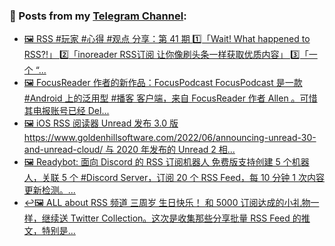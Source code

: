 ### 📰 Posts from my [Telegram Channel](https://t.me/s/aboutrss):
<!-- BLOG-POST-LIST:START -->
- [🖼 RSS #玩家 #心得 #观点 分享：第 41 期 1️⃣「Wait! What happened to RSS?!」 2️⃣「inoreader RSS订阅 让你像刷头条一样获取优质内容」 3️⃣「一个 “...](https://t.me/aboutrss/1234)
- [🖼 FocusReader 作者的新作品：FocusPodcast FocusPodcast 是一款 #Android 上的泛用型 #播客 客户端，来自 FocusReader 作者 Allen 。可惜其电报账号已经 Del...](https://t.me/aboutrss/1233)
- [🖼 iOS RSS 阅读器 Unread 发布 3.0 版 https://www.goldenhillsoftware.com/2022/06/announcing-unread-30-and-unread-cloud/ 与 2020 年发布的 Unread 2 相...](https://t.me/aboutrss/1232)
- [🖼 Readybot: 面向 Discord 的 RSS 订阅机器人 免费版支持创建 5 个机器人，关联 5 个 #Discord Server，订阅 20 个 RSS Feed，每 10 分钟 1 次内容更新检测。...](https://t.me/aboutrss/1231)
- [↩️🖼 ALL about RSS 频道 三周岁 生日快乐！ 和 5000 订阅达成的小礼物一样，继续送 Twitter Collection。这次是收集那些分享批量 RSS Feed 的推文，特别是...](https://t.me/aboutrss/1230)
<!-- BLOG-POST-LIST:END -->

<!--
**AboutRSS/AboutRSS** is a ✨ _special_ ✨ repository because its `README.md` (this file) appears on your GitHub profile.

Here are some ideas to get you started:

- 🔭 I’m currently working on ...
- 🌱 I’m currently learning ...
- 👯 I’m looking to collaborate on ...
- 🤔 I’m looking for help with ...
- 💬 Ask me about ...
- 📫 How to reach me: ...
- 😄 Pronouns: ...
- ⚡ Fun fact: ...
-->
